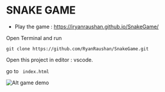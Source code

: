# SNAKE GAME
- Play the game : https://iryanraushan.github.io/SnakeGame/

Open Terminal and run 
```
git clone https://github.com/RyanRaushan/SnakeGame.git
```

Open this project in editor : vscode.

go to ``` index.html```

![Alt game demo](img/demo.png)
